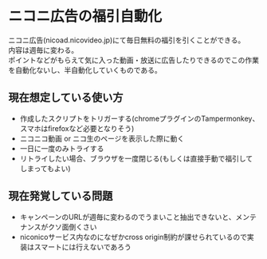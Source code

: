 # ニコニ広告の福引自動化

ニコニ広告(nicoad.nicovideo.jp)にて毎日無料の福引を引くことができる。  
内容は週毎に変わる。  
ポイントなどがもらえて気に入った動画・放送に広告したりできるのでこの作業を自動化ないし、半自動化していくものである。

## 現在想定している使い方
* 作成したスクリプトをトリガーする(chromeプラグインのTampermonkey、スマホはfirefoxなど必要となりそう)
* ニコニコ動画 or ニコ生のページを表示した際に動く
* 一日に一度のみトライする
* リトライしたい場合、ブラウザを一度閉じる(もしくは直接手動で福引してしまってもよい)

## 現在発覚している問題
* キャンペーンのURLが週毎に変わるのでうまいこと抽出できないと、メンテナンスがクソ面倒くさい
* niconicoサービス内なのになぜかcross origin制約が課せられているので実装はスマートには行えないであろう
